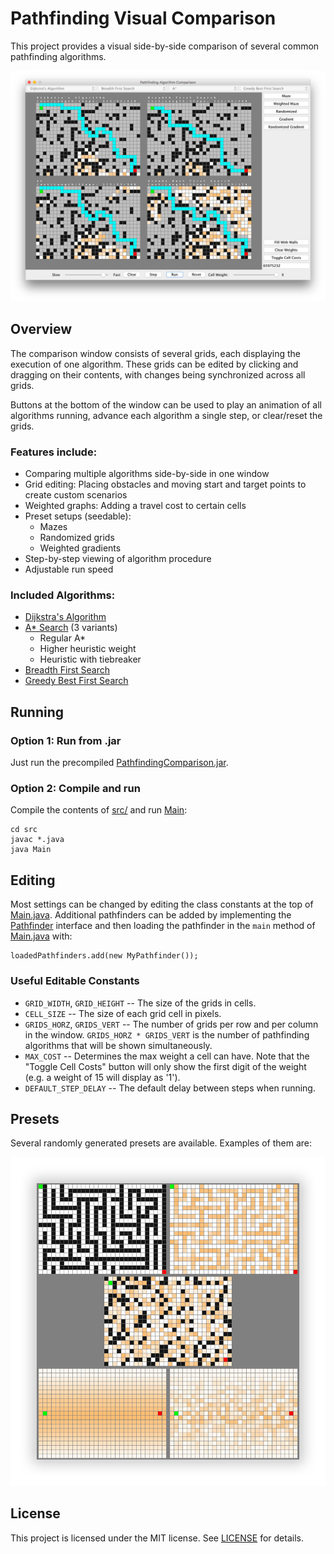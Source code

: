 # Pathfinding Visual Comparison #

This project provides a visual side-by-side comparison of several common
pathfinding algorithms.

![Pathfinding Comparison](img/header.png)

## Overview ##
The comparison window consists of several grids, each displaying the execution
of one algorithm. These grids can be edited by clicking and dragging on their contents,
with changes being synchronized across all grids.

Buttons at the bottom of the window can be used to play an animation of all algorithms
running, advance each algorithm a single step, or clear/reset the grids.

### Features include: ###

* Comparing multiple algorithms side-by-side in one window
* Grid editing: Placing obstacles and moving start and target points to create custom scenarios
* Weighted graphs: Adding a travel cost to certain cells
* Preset setups (seedable):
    * Mazes
    * Randomized grids
    * Weighted gradients
* Step-by-step viewing of algorithm procedure
* Adjustable run speed

### Included Algorithms: ###

* [Dijkstra's Algorithm](https://en.wikipedia.org/wiki/Dijkstra%27s_algorithm)
* [A* Search](https://en.wikipedia.org/wiki/A*_search_algorithm) (3 variants)
  * Regular A*
  * Higher heuristic weight
  * Heuristic with tiebreaker
* [Breadth First Search](https://en.wikipedia.org/wiki/Breadth-first_search)
* [Greedy Best First Search](https://en.wikipedia.org/wiki/Best-first_search#Greedy_BFS)

## Running ##

### Option 1: Run from .jar ###

Just run the precompiled [PathfindingComparison.jar](PathfindingComparison.jar).

### Option 2: Compile and run ###

Compile the contents of [src/](src) and run [Main](src/Main.java):
```
cd src
javac *.java
java Main
```

## Editing ##

Most settings can be changed by editing the class constants at the top of [Main.java](src/Main.java).
Additional pathfinders can be added by implementing the [Pathfinder](src/Pathfinder.java) interface and
then loading the pathfinder in the `main` method of [Main.java](src/Main.java) with:
```
loadedPathfinders.add(new MyPathfinder());
```

### Useful Editable Constants ###
* `GRID_WIDTH`, `GRID_HEIGHT` -- The size of the grids in cells.
* `CELL_SIZE` -- The size of each grid cell in pixels.
* `GRIDS_HORZ`, `GRIDS_VERT` -- The number of grids per row and per column in the window. `GRIDS_HORZ * GRIDS_VERT`
is the number of pathfinding algorithms that will be shown simultaneously.
* `MAX_COST` -- Determines the max weight a cell can have. Note that the "Toggle Cell Costs" button will only show
 the first digit of the weight (e.g. a weight of 15 will display as '1').
* `DEFAULT_STEP_DELAY` -- The default delay between steps when running.

## Presets ##

Several randomly generated presets are available. Examples of them are:

![Presets](img/presets.png)


## License ##
This project is licensed under the MIT license. See [LICENSE](LICENSE) for details.
